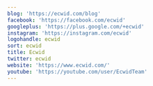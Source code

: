 ```yaml
---
blog: 'https://ecwid.com/blog'
facebook: 'https://facebook.com/ecwid'
googleplus: 'https://plus.google.com/+ecwid'
instagram: 'https://instagram.com/ecwid'
logohandle: ecwid
sort: ecwid
title: Ecwid
twitter: ecwid
website: 'https://www.ecwid.com/'
youtube: 'https://youtube.com/user/EcwidTeam'
---
```

